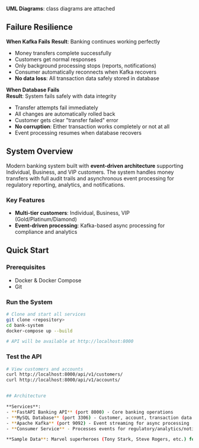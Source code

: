 **UML Diagrams**: class diagrams are attached

## Failure Resilience

**When Kafka Fails**
**Result**: Banking continues working perfectly
- Money transfers complete successfully
- Customers get normal responses
- Only background processing stops (reports, notifications)
- Consumer automatically reconnects when Kafka recovers
- **No data loss**: All transaction data safely stored in database

**When Database Fails**  
**Result**: System fails safely with data integrity
- Transfer attempts fail immediately
- All changes are automatically rolled back
- Customer gets clear "transfer failed" error
- **No corruption**: Either transaction works completely or not at all
- Event processing resumes when database recovers

## System Overview

Modern banking system built with **event-driven architecture** supporting Individual, Business, and VIP customers. The system handles money transfers with full audit trails and asynchronous event processing for regulatory reporting, analytics, and notifications.

### Key Features
- **Multi-tier customers**: Individual, Business, VIP (Gold/Platinum/Diamond)
- **Event-driven processing**: Kafka-based async processing for compliance and analytics

## Quick Start

### Prerequisites
- Docker & Docker Compose
- Git

### Run the System
```bash
# Clone and start all services
git clone <repository>
cd bank-system
docker-compose up --build

# API will be available at http://localhost:8000
```

### Test the API
```bash
# View customers and accounts
curl http://localhost:8000/api/v1/customers/
curl http://localhost:8000/api/v1/accounts/


## Architecture

**Services**:
- **FastAPI Banking API** (port 8000) - Core banking operations
- **MySQL Database** (port 3306) - Customer, account, transaction data
- **Apache Kafka** (port 9092) - Event streaming for async processing
- **Consumer Service** - Processes events for regulatory/analytics/notifications

**Sample Data**: Marvel superheroes (Tony Stark, Steve Rogers, etc.) for easy testing
